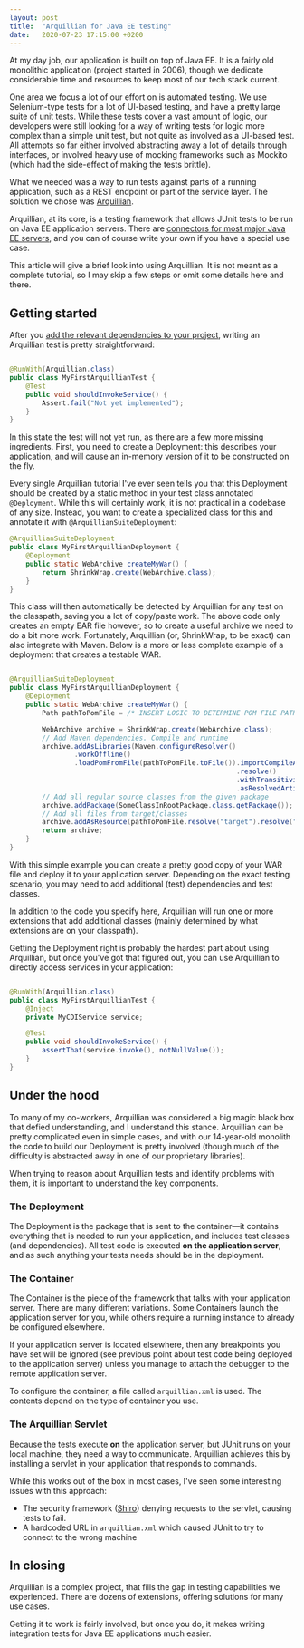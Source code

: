 ```yaml
---
layout: post
title:  "Arquillian for Java EE testing"
date:   2020-07-23 17:15:00 +0200
---
```


At my day job, our application is built on top of Java EE. It is a fairly old monolithic application
 (project started in 2006), though we dedicate considerable time and resources to keep most of our
 tech stack current.
 
One area we focus a lot of our effort on is automated testing. We use Selenium-type tests for a lot of
UI-based testing, and have a pretty large suite of unit tests. While these tests cover a vast amount
of logic, our developers were still looking for a way of writing tests for logic more complex than a
 simple unit test, but not quite as involved as a UI-based test. All attempts so far either involved
 abstracting away a lot of details through interfaces, or involved heavy use of mocking frameworks such
 as Mockito (which had the side-effect of making the tests brittle).
 
What we needed was a way to run tests against parts of a running application, such as a REST endpoint
or part of the service layer. The solution we chose was [Arquillian](http://arquillian.org/).
 
<!--more-->

Arquillian, at its core, is a testing framework that allows JUnit tests to be run on Java EE application
 servers. There are [connectors for most major Java EE servers](https://docs.jboss.org/author/display/ARQ/Container%20adapters.html),
 and you can of course write your own if you have a special use case.
 
This article will give a brief look into using Arquillian. It is not meant as a complete tutorial, so
I may skip a few steps or omit some details here and there.

## Getting started

After you [add the relevant dependencies to your project](http://arquillian.org/guides/getting_started/), writing
an Arquillian test is pretty straightforward:

```java

@RunWith(Arquillian.class)
public class MyFirstArquillianTest {
    @Test
    public void shouldInvokeService() {
        Assert.fail("Not yet implemented");
    }
}

```

In this state the test will not yet run, as there are a few more missing ingredients. First, you need to
create a Deployment: this describes your application, and will cause an in-memory version of it to be constructed on the fly.

Every single Arquillian tutorial I've ever seen tells you that this Deployment should be created by
a static method in your test class annotated `@Deployment`. While this will certainly work, it is not
practical in a codebase of any size. Instead, you want to create a specialized class for this and
annotate it with `@ArquillianSuiteDeployment`:

```java
@ArquillianSuiteDeployment
public class MyFirstArquillianDeployment {
    @Deployment
    public static WebArchive createMyWar() {
        return ShrinkWrap.create(WebArchive.class);
    }
}
```
This class will then automatically be detected by Arquillian for any test on the classpath, saving you
a lot of copy/paste work. The above code only creates an empty EAR file however, so to create a useful
archive we need to do a bit more work. Fortunately, Arquillian (or, ShrinkWrap, to be exact) can also
integrate with Maven. Below is a more or less complete example of a deployment that creates a testable WAR.

```java

@ArquillianSuiteDeployment
public class MyFirstArquillianDeployment {
    @Deployment
    public static WebArchive createMyWar() {
        Path pathToPomFile = /* INSERT LOGIC TO DETERMINE POM FILE PATH HERE */;

        WebArchive archive = ShrinkWrap.create(WebArchive.class);
        // Add Maven dependencies. Compile and runtime
        archive.addAsLibraries(Maven.configureResolver()
                .workOffline()
                .loadPomFromFile(pathToPomFile.toFile()).importCompileAndRuntimeDependencies()
                                                        .resolve()
                                                        .withTransitivity()
                                                        .asResolvedArtifact());
        // Add all regular source classes from the given package
        archive.addPackage(SomeClassInRootPackage.class.getPackage());
        // Add all files from target/classes
        archive.addAsResource(pathToPomFile.resolve("target").resolve("classes").toFile(), "");
        return archive;
    }
}

```

With this simple example you can create a pretty good copy of your WAR file and deploy it to your
 application server. Depending on the exact testing scenario, you may need to add additional (test) dependencies
 and test classes.
 
In addition to the code you specify here, Arquillian will run one or more extensions that add additional
classes (mainly determined by what extensions are on your classpath).

Getting the Deployment right is probably the hardest part about using Arquillian, but once you've got that
figured out, you can use Arquillian to directly access services in your application:

```java

@RunWith(Arquillian.class)
public class MyFirstArquillianTest {
    @Inject
    private MyCDIService service;

    @Test
    public void shouldInvokeService() {
        assertThat(service.invoke(), notNullValue());
    }
}

```

## Under the hood

To many of my co-workers, Arquillian was considered a big magic black box that defied understanding, and
I understand this stance. Arquillian can be pretty complicated even in simple cases, and with our 14-year-old
monolith the code to build our Deployment is pretty involved (though much of the difficulty is abstracted away in
one of our proprietary libraries).

When trying to reason about Arquillian tests and identify problems with them, it is important to
understand the key components.

### The Deployment

The Deployment is the package that is sent to the container&mdash;it contains everything that is needed
to run your application, and includes test classes (and dependencies). All test code is executed **on the application server**,
and as such anything your tests needs should be in the deployment.

### The Container

The Container is the piece of the framework that talks with your application server. There are many
 different variations. Some Containers launch the application server for you, while others require
 a running instance to already be configured elsewhere.
 
If your application server is located elsewhere, then any breakpoints you have set will be ignored 
(see previous point about test code being deployed to the application server) unless you manage to
attach the debugger to the remote application server.

To configure the container, a file called `arquillian.xml` is used. The contents depend on the type 
of container you use.

### The Arquillian Servlet

Because the tests execute **on** the application server, but JUnit runs on your local machine, they
need a way to communicate. Arquillian achieves this by installing a servlet in your application that
responds to commands.

While this works out of the box in most cases, I've seen some interesting issues with this
approach:

- The security framework ([Shiro](https://shiro.apache.org/)) denying requests to the servlet, causing
tests to fail.
- A hardcoded URL in `arquillian.xml` which caused JUnit to try to connect to the wrong machine

## In closing

Arquillian is a complex project, that fills the gap in testing capabilities we experienced. There are
dozens of extensions, offering solutions for many use cases.

Getting it to work is fairly involved, but once you do, it makes writing integration tests for Java EE
applications much easier.
